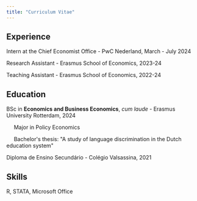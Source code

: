```yaml
---
title: "Curriculum Vitae"
---
```

## Experience
Intern at the Chief Economist Office - PwC Nederland, March - July 2024

Research Assistant - Erasmus School of Economics, 2023-24

Teaching Assistant - Erasmus School of Economics, 2022-24




## Education

BSc in **Economics and Business Economics**, *cum laude*  - Erasmus University Rotterdam, 2024

&nbsp;&nbsp;&nbsp;&nbsp; Major in Policy Economics

&nbsp;&nbsp;&nbsp;&nbsp; Bachelor's thesis: "A study of language discrimination in the Dutch education system"

Diploma de Ensino Secundário - Colégio Valsassina, 2021


## Skills

R, STATA, Microsoft Office
